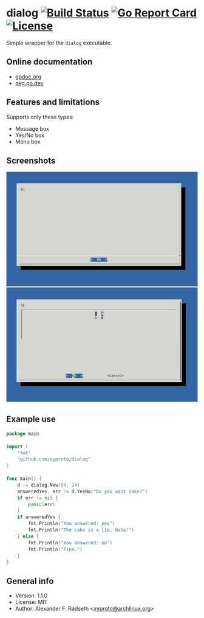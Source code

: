 # dialog [![Build Status](https://travis-ci.com/xyproto/dialog.svg?branch=master)](https://travis-ci.com/xyproto/dialog) [![Go Report Card](https://goreportcard.com/badge/github.com/xyproto/dialog)](https://goreportcard.com/report/github.com/xyproto/dialog) [![License](https://img.shields.io/badge/License-MIT-brightgreen)](https://raw.githubusercontent.com/xyproto/dialog/master/LICENSE)

Simple wrapper for the `dialog` executable.

## Online documentation

* [godoc.org](https://godoc.org/github.com/xyproto/dialog)
* [pkg.go.dev](https://pkg.go.dev/github.com/xyproto/dialog?tab=doc)

## Features and limitations

Supports only these types:

* Message box
* Yes/No box
* Menu box

## Screenshots

![screenshot 1](img/dialog_screenshot1.png)
![screenshot 2](img/dialog_screenshot2.png)

## Example use

```go
package main

import (
	"fmt"
	"github.com/xyproto/dialog"
)

func main() {
	d := dialog.New(80, 24)
	answeredYes, err := d.YesNo("Do you want cake?")
	if err != nil {
		panic(err)
	}
	if answeredYes {
		fmt.Println("You answered: yes")
		fmt.Println("The cake is a lie. Haha!")
	} else {
		fmt.Println("You answered: no")
		fmt.Println("Fine.")
	}
}
```

## General info

* Version: 1.1.0
* License: MIT
* Author: Alexander F. Rødseth &lt;xyproto@archlinux.org&gt;
